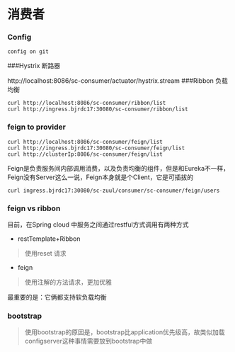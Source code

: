 消费者
============
### Config
	config on git
###Hystrix
断路器

http://localhost:8086/sc-consumer/actuator/hystrix.stream
###Ribbon
负载均衡 

```
curl http://localhost:8086/sc-consumer/ribbon/list
curl http://ingress.bjrdc17:30080/sc-consumer/ribbon/list
```

### feign to provider 

```
curl http://localhost:8086/sc-consumer/feign/list
curl http://ingress.bjrdc17:30080/sc-consumer/feign/list
curl http://clusterIp:8086/sc-consumer/feign/list
```
Feign是负责服务间内部调用消费，以及负责均衡的组件，但是和Eureka不一样，Feign没有Server这么一说，Feign本身就是个Client，它是可插拔的

```
curl ingress.bjrdc17:30080/sc-zuul/consumer/sc-consumer/feign/users
```

### feign vs ribbon
目前，在Spring cloud 中服务之间通过restful方式调用有两种方式 

+ restTemplate+Ribbon 

> 使用reset 请求

+ feign

> 使用注解的方法请求，更加优雅

最重要的是：它俩都支持软负载均衡

### bootstrap
> 使用bootstrap的原因是，bootstrap比application优先级高，故类似加载configserver这种事情需要放到bootstrap中做


